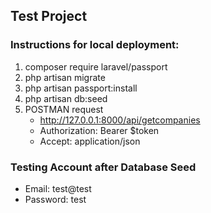## Test Project 
### Instructions for local deployment:
1. composer require laravel/passport
2. php artisan migrate
3. php artisan passport:install
4. php artisan db:seed
5. POSTMAN request
	- http://127.0.0.1:8000/api/getcompanies
	- Authorization: Bearer $token
	- Accept: application/json

### Testing Account after Database Seed
- Email: test@test
- Password: test
